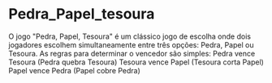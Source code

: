 # Pedra_Papel_tesoura
 O jogo "Pedra, Papel, Tesoura" é um clássico jogo de escolha onde dois jogadores escolhem simultaneamente entre três opções: Pedra, Papel ou Tesoura. As regras para determinar o vencedor são simples:  Pedra vence Tesoura (Pedra quebra Tesoura) Tesoura vence Papel (Tesoura corta Papel) Papel vence Pedra (Papel cobre Pedra)
